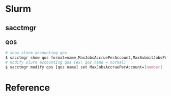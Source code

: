 # Slurm
## sacctmgr

### QOS
```sh
# show slurm accounting qos
$ sacctmgr show qos format=name,MaxJobsAccruePerAccount,MaxSubmitJobsPerAccount
# modify slurm accounting qos (ex: qos name = normal)
$ sacctmgr modify qos [qos name] set MaxJobsAccruePerAccount=[number]
```

# Reference
[Slurm Workload Manager]: <https://slurm.schedmd.com/documentation.html>
